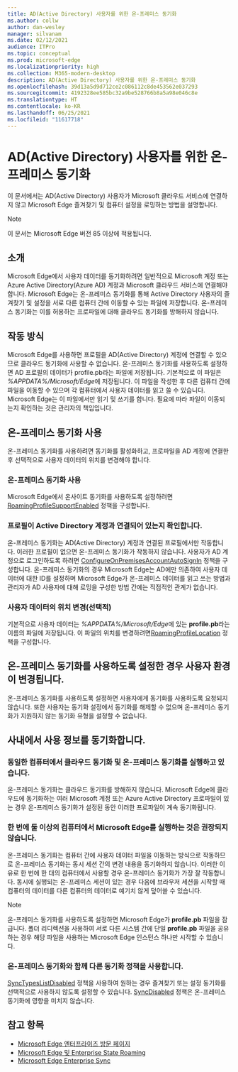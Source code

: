 ```yaml
---
title: AD(Active Directory) 사용자를 위한 온-프레미스 동기화
ms.author: collw
author: dan-wesley
manager: silvanam
ms.date: 02/12/2021
audience: ITPro
ms.topic: conceptual
ms.prod: microsoft-edge
ms.localizationpriority: high
ms.collection: M365-modern-desktop
description: AD(Active Directory) 사용자를 위한 온-프레미스 동기화
ms.openlocfilehash: 39d13a5d9d712ce2c086112c8de453562e037293
ms.sourcegitcommit: 4192328ee585bc32a9be528766b8a5a98e046c8e
ms.translationtype: HT
ms.contentlocale: ko-KR
ms.lasthandoff: 06/25/2021
ms.locfileid: "11617718"
---
```

# <a name="on-premises-sync-for-active-directory-ad-users"></a>AD(Active Directory) 사용자를 위한 온-프레미스 동기화

이 문서에서는 AD(Active Directory) 사용자가 Microsoft 클라우드 서비스에 연결하지 않고 Microsoft Edge 즐겨찾기 및 컴퓨터 설정을 로밍하는 방법을 설명합니다.

> [!NOTE]
> 이 문서는 Microsoft Edge 버전 85 이상에 적용됩니다.

## <a name="introduction"></a>소개

Microsoft Edge에서 사용자 데이터를 동기화하려면 일반적으로 Microsoft 계정 또는 Azure Active Directory(Azure AD) 계정과 Microsoft 클라우드 서비스에 연결해야 합니다. Microsoft Edge는 온-프레미스 동기화를 통해 Active Directory 사용자의 즐겨찾기 및 설정을 서로 다른 컴퓨터 간에 이동할 수 있는 파일에 저장합니다. 온-프레미스 동기화는 이를 허용하는 프로파일에 대해 클라우드 동기화를 방해하지 않습니다.

## <a name="how-it-works"></a>작동 방식

Microsoft Edge를 사용하면 프로필을 AD(Active Directory) 계정에 연결할 수 있으므로 클라우드 동기화에 사용할 수 없습니다. 온-프레미스 동기화를 사용하도록 설정하면 AD 프로필의 데이터가 profile.pb라는 파일에 저장됩니다. 기본적으로 이 파일은 *%APPDATA%/Microsoft/Edge*에 저장됩니다. 이 파일을 작성한 후 다른 컴퓨터 간에 파일을 이동할 수 있으며 각 컴퓨터에서 사용자 데이터를 읽고 쓸 수 있습니다. Microsoft Edge는 이 파일에서만 읽기 및 쓰기를 합니다. 필요에 따라 파일이 이동되는지 확인하는 것은 관리자의 책임입니다.

## <a name="use-on-premises-sync"></a>온-프레미스 동기화 사용

온-프레미스 동기화를 사용하려면 동기화를 활성화하고, 프로파일을 AD 계정에 연결한 후 선택적으로 사용자 데이터의 위치를 변경해야 합니다.

### <a name="enable-on-premises-sync"></a>온-프레미스 동기화 사용

Microsoft Edge에서 온사이트 동기화를 사용하도록 설정하려면[RoamingProfileSupportEnabled](./microsoft-edge-policies.md#roamingprofilesupportenabled) 정책을 구성합니다.

### <a name="ensure-that-a-profile-is-associated-with-an-active-directory-account"></a>프로필이 Active Directory 계정과 연결되어 있는지 확인합니다.

온-프레미스 동기화는 AD(Active Directory) 계정과 연결된 프로필에서만 작동합니다. 이러한 프로필이 없으면 온-프레미스 동기화가 작동하지 않습니다. 사용자가 AD 계정으로 로그인하도록 하려면 [ConfigureOnPremisesAccountAutoSignIn](./microsoft-edge-policies.md#configureonpremisesaccountautosignin) 정책을 구성합니다. 온-프레미스 동기화의 경우 Microsoft Edge는 AD에만 의존하여 사용자 데이터에 대한 ID를 설정하며 Microsoft Edge가 온-프레미스 데이터를 읽고 쓰는 방법과 관리자가 AD 사용자에 대해 로밍을 구성한 방법 간에는 직접적인 관계가 없습니다.

### <a name="change-the-location-of-the-user-data-optional"></a>사용자 데이터의 위치 변경(선택적)

기본적으로 사용자 데이터는 *%APPDATA%/Microsoft/Edge*에 있는 **profile.pb**라는 이름의 파일에 저장됩니다. 이 파일의 위치를 변경하려면[RoamingProfileLocation](./microsoft-edge-policies.md#roamingprofilelocation) 정책을 구성합니다.

## <a name="changes-in-the-user-experience-when-on-premises-sync-is-enabled"></a>온-프레미스 동기화를 사용하도록 설정한 경우 사용자 환경이 변경됩니다.

온-프레미스 동기화를 사용하도록 설정하면 사용자에게 동기화를 사용하도록 요청되지 않습니다. 또한 사용자는 동기화 설정에서 동기화를 해제할 수 없으며 온-프레미스 동기화가 지원하지 않는 동기화 유형을 설정할 수 없습니다.

## <a name="on-premises-sync-usage-notes"></a>사내에서 사용 정보를 동기화합니다.

### <a name="running-cloud-sync-and-on-premises-sync-on-the-same-computer"></a>동일한 컴퓨터에서 클라우드 동기화 및 온-프레미스 동기화를 실행하고 있습니다.

온-프레미스 동기화는 클라우드 동기화를 방해하지 않습니다. Microsoft Edge에 클라우드에 동기화하는 여러 Microsoft 계정 또는 Azure Active Directory 프로파일이 있는 경우 온-프레미스 동기화가 설정된 동안 이러한 프로파일이 계속 동기화됩니다.

### <a name="running-microsoft-edge-on-more-than-one-computer-at-a-time-isnt-recommended"></a>한 번에 둘 이상의 컴퓨터에서 Microsoft Edge를 실행하는 것은 권장되지 않습니다.

온-프레미스 동기화는 컴퓨터 간에 사용자 데이터 파일을 이동하는 방식으로 작동하므로 온-프레미스 동기화는 동시 세션 간의 변경 내용을 동기화하지 않습니다. 이러한 이유로 한 번에 한 대의 컴퓨터에서 사용할 경우 온-프레미스 동기화가 가장 잘 작동합니다. 동시에 실행되는 온-프레미스 세션이 있는 경우 다음에 브라우저 세션을 시작할 때 컴퓨터의 데이터를 다른 컴퓨터의 데이터로 예기치 않게 덮어쓸 수 있습니다.

> [!NOTE]
> 온-프레미스 동기화를 사용하도록 설정하면 Microsoft Edge가 **profile.pb** 파일을 잠급니다. 폴더 리디렉션을 사용하여 서로 다른 시스템 간에 단일 **profile.pb** 파일을 공유하는 경우 해당 파일을 사용하는 Microsoft Edge 인스턴스 하나만 시작할 수 있습니다.

### <a name="using-other-sync-policies-with-on-premises-sync"></a>온-프레미스 동기화와 함께 다른 동기화 정책을 사용합니다.

[SyncTypesListDisabled](./microsoft-edge-policies.md#synctypeslistdisabled) 정책을 사용하여 원하는 경우 즐겨찾기 또는 설정 동기화를 선택적으로 사용하지 않도록 설정할 수 있습니다. [SyncDisabled](./microsoft-edge-policies.md#syncdisabled) 정책은 온-프레미스 동기화에 영향을 미치지 않습니다.

## <a name="see-also"></a>참고 항목

- [Microsoft Edge 엔터프라이즈 방문 페이지](https://aka.ms/EdgeEnterprise)
- [Microsoft Edge 및 Enterprise State Roaming](microsoft-edge-enterprise-state-roaming.md)
- [Microsoft Edge Enterprise Sync](microsoft-edge-enterprise-sync.md)